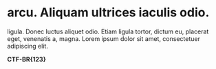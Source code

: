 # arcu. Aliquam ultrices iaculis odio.

ligula. Donec luctus aliquet odio. Etiam ligula tortor, dictum eu, placerat eget, venenatis a, magna. Lorem ipsum dolor sit amet, consectetuer adipiscing elit.

**CTF-BR{123}**
